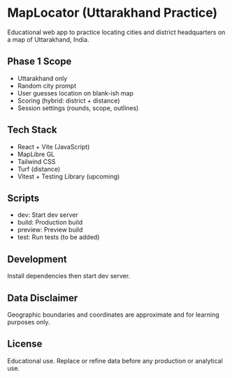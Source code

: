# MapLocator (Uttarakhand Practice)

Educational web app to practice locating cities and district headquarters on a map of Uttarakhand, India.

## Phase 1 Scope
- Uttarakhand only
- Random city prompt
- User guesses location on blank-ish map
- Scoring (hybrid: district + distance)
- Session settings (rounds, scope, outlines)

## Tech Stack
- React + Vite (JavaScript)
- MapLibre GL
- Tailwind CSS
- Turf (distance)
- Vitest + Testing Library (upcoming)

## Scripts
- dev: Start dev server
- build: Production build
- preview: Preview build
- test: Run tests (to be added)

## Development
Install dependencies then start dev server.

## Data Disclaimer
Geographic boundaries and coordinates are approximate and for learning purposes only.

## License
Educational use. Replace or refine data before any production or analytical use.
